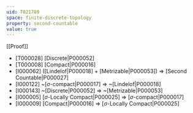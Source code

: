 ```yaml
---
uid: T021789
space: finite-discrete-topology
property: second-countable
value: true
---
```

[[Proof]]

* [T000028] [Discrete|P000052]
* [T000008] [Compact|P000016]
* [I000062] ([Lindelof|P000018] + [Metrizable|P000053]) => [Second Countable|P000027]
* [I000122] ~[$\sigma$-compact|P000017] => ~[Lindelof|P000018]
* [I000143] ~[Discrete|P000052] => ~[Metrizable|P000053]
* [I000005] [$\sigma$-Locally Compact|P000025] => [$\sigma$-compact|P000017]
* [I000009] [Compact|P000016] => [$\sigma$-Locally Compact|P000025]

